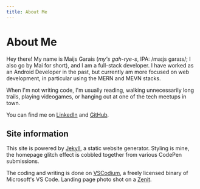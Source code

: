 ```yaml
---
title: About Me
---
```


# About Me

Hey there! My name is Maijs Garais (_my's gah-rye-s_, IPA: /maɪjs garaɪs/; I also go by Mai for short), and I am a full-stack developer. I have worked as an Android Developer in the past, but currently am more focused on web development, in particular using the MERN and MEVN stacks.

When I'm not writing code, I'm usually reading, walking unnecessarily long trails, playing videogames, or hanging out at one of the tech meetups in town.

You can find me on [LinkedIn](https://www.linkedin.com/in/maijs/) and [GitHub](https://github.com/mai-soup).

## Site information

This site is powered by [Jekyll](https://jekyllrb.com/), a static website generator. Styling is mine, the homepage glitch effect is cobbled together from various CodePen submissions.

The coding and writing is done on [VSCodium](https://vscodium.com/), a freely licensed binary of Microsoft's VS Code. Landing page photo shot on a [Zenit](<https://en.wikipedia.org/wiki/Zenit_(camera)>).
